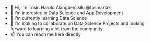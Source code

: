 - 👋 Hi, I’m Tosin Harold Akingbemisilu @tosmartak
- 👀 I’m interested in Data Science and App Development
- 🌱 I’m currently learning Data Science
- 💞️ I’m looking to collaborate on Data Science Projects and looking forward to learning a lot from the community
- 📫 You can reach me here directly

<!---
tosmartak/tosmartak is a ✨ special ✨ repository because its `README.md` (this file) appears on your GitHub profile.
You can click the Preview link to take a look at your changes.
--->
